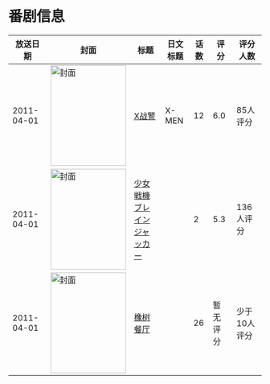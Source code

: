 # 番剧信息

|放送日期|封面|标题|日文标题|话数|评分|评分人数|
|---|---|---|---|---|---|---|
|2011-04-01|<img src="https://lain.bgm.tv/pic/cover/c/3b/b5/10600_RZVhH.jpg" alt="封面" style="width:150px;height:200px;object-fit:cover;">|[X战警](https://bangumi.tv/subject/10600)|X-MEN|12|6.0|85人评分|
|2011-04-01|<img src="https://bangumi.tv/img/no_icon_subject.png" alt="封面" style="width:150px;height:200px;object-fit:cover;">|[少女戦機 ブレインジャッカー](https://bangumi.tv/subject/46097)||2|5.3|136人评分|
|2011-04-01|<img src="https://lain.bgm.tv/pic/cover/c/34/47/426084_eQ957.jpg" alt="封面" style="width:150px;height:200px;object-fit:cover;">|[橡树餐厅](https://bangumi.tv/subject/426084)||26|暂无评分|少于10人评分|
